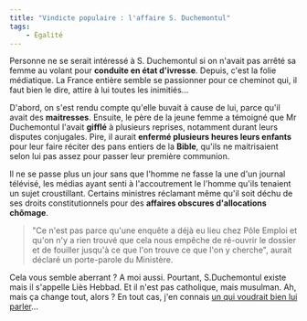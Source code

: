 ```yaml
---
title: "Vindicte populaire : l'affaire S. Duchemontul"
tags:
    - Égalité
---
```


Personne ne se serait intéressé à S. Duchemontul si on n'avait pas arrêté sa
femme au volant pour **conduite en état d'ivresse**. Depuis, c'est la folie
médiatique. La France entière semble se passionner pour ce cheminot qui, il faut
bien le dire, attire à lui toutes les inimitiés…

<!-- more -->

D'abord, on s'est rendu compte qu'elle buvait à cause de lui, parce qu'il avait
des **maitresses**. Ensuite, le père de la jeune femme a témoigné que Mr
Duchemontul l'avait **gifflé** à plusieurs reprises, notamment durant leurs
disputes conjugales. Pire, il aurait **enfermé plusieurs heures leurs enfants**
pour leur faire réciter des pans entiers de la **Bible**, qu'ils ne maitrisaient
selon lui pas assez pour passer leur première communion.

Il ne se passe plus un jour sans que l'homme ne fasse la une d'un journal
télévisé, les médias ayant senti à l'accoutrement le l'homme qu'ils tenaient un
sujet croustillant. Certains ministres réclamant même qu'il soit déchu de ses
droits constitutionnels pour des **affaires obscures d'allocations chômage**.

> "Ce n'est pas parce qu'une enquête a déjà eu lieu chez Pôle Emploi et qu'on
> n'y a rien trouvé que cela nous empêche de ré-ouvrir le dossier et de fouiller
> jusqu'à ce que l'on trouve ce que l'on y cherche", aurait déclaré un
> porte-parole du Ministère.

Cela vous semble aberrant&nbsp;? A moi aussi. Pourtant, S.Duchemontul existe
mais il s'appelle Liès Hebbad. Et il n'est pas catholique, mais musulman. Ah,
mais ça change tout, alors&nbsp;? En tout cas, j'en connais
[un qui voudrait bien lui parler](http://cestlagene.com/2010/04/27/petite-explication-entre-quatre-yeux/)…
